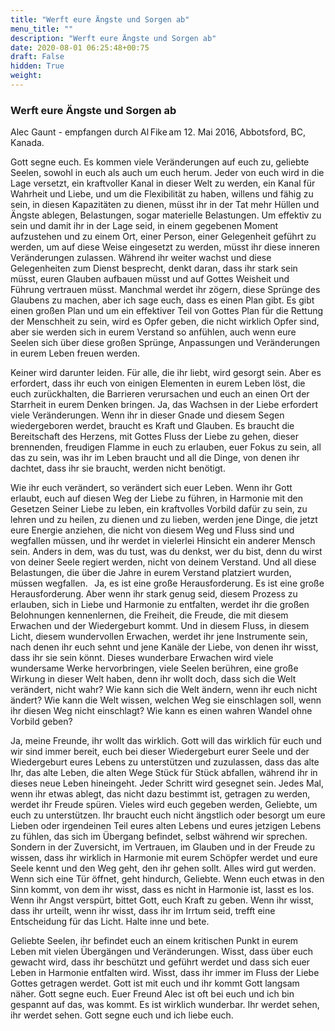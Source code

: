 ```yaml
---
title: "Werft eure Ängste und Sorgen ab"
menu_title: ""
description: "Werft eure Ängste und Sorgen ab"
date: 2020-08-01 06:25:48+00:75
draft: False
hidden: True
weight:
---
```

### Werft eure Ängste und Sorgen ab 

Alec Gaunt - empfangen durch Al Fike am 12. Mai 2016, Abbotsford, BC, Kanada.

Gott segne euch. Es kommen viele Veränderungen auf euch zu, geliebte Seelen, sowohl in euch als auch um euch herum. Jeder von euch wird in die Lage versetzt, ein kraftvoller Kanal in dieser Welt zu werden, ein Kanal für Wahrheit und Liebe, und um die Flexibilität zu haben, willens und fähig zu sein, in diesen Kapazitäten zu dienen, müsst ihr in der Tat mehr Hüllen und Ängste ablegen, Belastungen, sogar materielle Belastungen. Um effektiv zu sein und damit ihr in der Lage seid, in einem gegebenen Moment aufzustehen und zu einem Ort, einer Person, einer Gelegenheit geführt zu werden, um auf diese Weise eingesetzt zu werden, müsst ihr diese inneren Veränderungen zulassen. Während ihr weiter wachst und diese Gelegenheiten zum Dienst besprecht, denkt daran, dass ihr stark sein müsst, euren Glauben aufbauen müsst und auf Gottes Weisheit und Führung vertrauen müsst. Manchmal werdet ihr zögern, diese Sprünge des Glaubens zu machen, aber ich sage euch, dass es einen Plan gibt. Es gibt einen großen Plan und um ein effektiver Teil von Gottes Plan für die Rettung der Menschheit zu sein, wird es Opfer geben, die nicht wirklich Opfer sind, aber sie werden sich in eurem Verstand so anfühlen, auch wenn eure Seelen sich über diese großen Sprünge, Anpassungen und Veränderungen in eurem Leben freuen werden. 

Keiner wird darunter leiden. Für alle, die ihr liebt, wird gesorgt sein. Aber es erfordert, dass ihr euch von einigen Elementen in eurem Leben löst, die euch zurückhalten, die Barrieren verursachen und euch an einen Ort der Starrheit in eurem Denken bringen. Ja, das Wachsen in der Liebe erfordert viele Veränderungen. Wenn ihr in dieser Gnade und diesem Segen wiedergeboren werdet, braucht es Kraft und Glauben. Es braucht die Bereitschaft des Herzens, mit Gottes Fluss der Liebe zu gehen, dieser brennenden, freudigen Flamme in euch zu erlauben, euer Fokus zu sein, all das zu sein, was ihr im Leben braucht und all die Dinge, von denen ihr dachtet, dass ihr sie braucht, werden nicht benötigt. 

Wie ihr euch verändert, so verändert sich euer Leben. Wenn ihr Gott erlaubt, euch auf diesen Weg der Liebe zu führen, in Harmonie mit den Gesetzen Seiner Liebe zu leben, ein kraftvolles Vorbild dafür zu sein, zu lehren und zu heilen, zu dienen und zu lieben, werden jene Dinge, die jetzt eure Energie anziehen, die nicht von diesem Weg und Fluss sind und wegfallen müssen, und ihr werdet in vielerlei Hinsicht ein anderer Mensch sein. Anders in dem, was du tust, was du denkst, wer du bist, denn du wirst von deiner Seele regiert werden, nicht von deinem Verstand. Und all diese Belastungen, die über die Jahre in eurem Verstand platziert wurden, müssen wegfallen.
 
Ja, es ist eine große Herausforderung. Es ist eine große Herausforderung. Aber wenn ihr stark genug seid, diesem Prozess zu erlauben, sich in Liebe und Harmonie zu entfalten, werdet ihr die großen Belohnungen kennenlernen, die Freiheit, die Freude, die mit diesem Erwachen und der Wiedergeburt kommt. Und in diesem Fluss, in diesem Licht, diesem wundervollen Erwachen, werdet ihr jene Instrumente sein, nach denen ihr euch sehnt und jene Kanäle der Liebe, von denen ihr wisst, dass ihr sie sein könnt. Dieses wunderbare Erwachen wird viele wundersame Werke hervorbringen, viele Seelen berühren, eine große Wirkung in dieser Welt haben, denn ihr wollt doch, dass sich die Welt verändert, nicht wahr? Wie kann sich die Welt ändern, wenn ihr euch nicht ändert? Wie kann die Welt wissen, welchen Weg sie einschlagen soll, wenn ihr diesen Weg nicht einschlagt? Wie kann es einen wahren Wandel ohne Vorbild geben? 

Ja, meine Freunde, ihr wollt das wirklich. Gott will das wirklich für euch und wir sind immer bereit, euch bei dieser Wiedergeburt eurer Seele und der Wiedergeburt eures Lebens zu unterstützen und zuzulassen, dass das alte Ihr, das alte Leben, die alten Wege Stück für Stück abfallen, während ihr in dieses neue Leben hineingeht. Jeder Schritt wird gesegnet sein. Jedes Mal, wenn ihr etwas ablegt, das nicht dazu bestimmt ist, getragen zu werden, werdet ihr Freude spüren. Vieles wird euch gegeben werden, Geliebte, um euch zu unterstützen. Ihr braucht euch nicht ängstlich oder besorgt um eure Lieben oder irgendeinen Teil eures alten Lebens und eures jetzigen Lebens zu fühlen, das sich im Übergang befindet, selbst während wir sprechen. Sondern in der Zuversicht, im Vertrauen, im Glauben und in der Freude zu wissen, dass ihr wirklich in Harmonie mit eurem Schöpfer werdet und eure Seele kennt und den Weg geht, den ihr gehen sollt. Alles wird gut werden. Wenn sich eine Tür öffnet, geht hindurch, Geliebte. Wenn euch etwas in den Sinn kommt, von dem ihr wisst, dass es nicht in Harmonie ist, lasst es los. Wenn ihr Angst verspürt, bittet Gott, euch Kraft zu geben. Wenn ihr wisst, dass ihr urteilt, wenn ihr wisst, dass ihr im Irrtum seid, trefft eine Entscheidung für das Licht. Halte inne und bete. 

Geliebte Seelen, ihr befindet euch an einem kritischen Punkt in eurem Leben mit vielen Übergängen und Veränderungen. Wisst, dass über euch gewacht wird, dass ihr beschützt und geführt werdet und dass sich euer Leben in Harmonie entfalten wird. Wisst, dass ihr immer im Fluss der Liebe Gottes getragen werdet. Gott ist mit euch und ihr kommt Gott langsam näher. Gott segne euch. Euer Freund Alec ist oft bei euch und ich bin gespannt auf das, was kommt. Es ist wirklich wunderbar. Ihr werdet sehen, ihr werdet sehen. Gott segne euch und ich liebe euch. 
